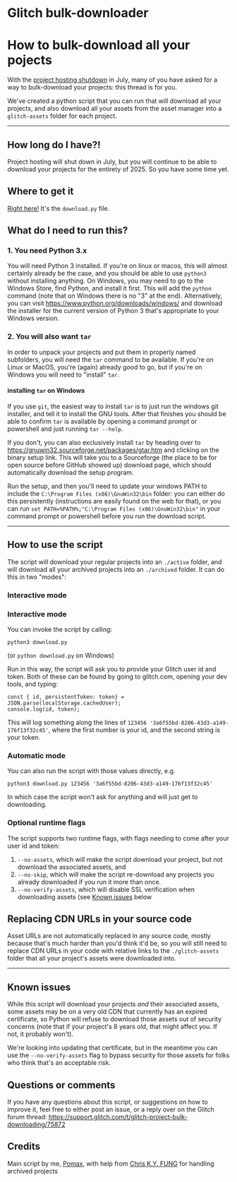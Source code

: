 # Glitch bulk-downloader

# How to bulk-download all your pojects

With the [project hosting shutdown](https://support.glitch.com/t/discussion-thread-project-hosting-ending-july-8/75660) in July, many of you have asked for a way to bulk-download your projects: this thread is for you.

We've created a python script that you can run that will download all your projects, and also download all your assets from the asset manager into a `glitch-assets` folder for each project.

---

## How long do I have?!

Project hosting will shut down in July, but you will continue to be able to download your projects for the entirety of 2025. So you have some time yet.

## Where to get it

[Right here!](https://raw.githubusercontent.com/Pomax/glitch-bulk-downloader/refs/heads/main/download.py) It's the `download.py` file.

## What do I need to run this?

### 1. You need Python 3.x

You will need Python 3 installed. If you're on linux or macos, this will almost certainly already be the case, and you should be able to use `python3` without installing anything. On Windows, you may need to go to the Windows Store, find Python, and install it first. This will add the `python` command (note that on Windows there is no "3" at the end). Alternatively, you can visit https://www.python.org/downloads/windows/ and download the installer for the current version of Python 3 that's appropriate to your Windows version.

### 2. You will also want `tar`

In order to unpack your projects and put them in properly named subfolders, you will need the `tar` command to be available. If you're on Linux or MacOS, you're (again) already good to go, but if you're on Windows you will need to "install" `tar`.

#### installing `tar` on Windows

If you use `git`, the easiest way to install `tar` is to just run the windows git installer, and tell it to install the GNU tools. After that finishes you should be able to confirm `tar` is available by opening a command prompt or powershell and just running `tar --help`.

If you don't, you can also exclusively install `tar` by heading over to https://gnuwin32.sourceforge.net/packages/gtar.htm and clicking on the binary setup link. This will take you to a Sourceforge (the place to be for open source before GitHub showed up) download page, which should automatically download the setup program.

Run the setup, and then you'll need to update your windows PATH to include the `C:\Program Files (x86)\GnuWin32\bin` folder: you can either do this persistently (instructions are easily found on the web for that), or you can run `set PATH=%PATH%;"C:\Program Files (x86)\GnuWin32\bin"` in your command prompt or powershell before you run the download script.

---

## How to use the script

The script will download your regular projects into an `./active` folder, and will download all your archived projects into an `./archived` folder. It can do this in two "modes":

### Interactive mode

### Interactive mode

You can invoke the script by calling:

```
python3 download.py
```

(or `python download.py` on Windows)

Run in this way, the script will ask you to provide your Glitch user id and token. Both of these can be found by going to glitch.com, opening your dev tools, and typing:

```
const { id, persistentToken: token} = JSON.parse(localStorage.cachedUser);
console.log(id, token);
```

This will log something along the lines of `123456 '3a6f55bd-8206-43d3-a149-176f13f32c45'`, where the first number is your id, and the second string is your token.

### Automatic mode

You can also run the script with those values directly, e.g.

```
python3 download.py 123456 '3a6f55bd-8206-43d3-a149-176f13f32c45'
```

In which case the script won't ask for anything and will just get to downloading.

### Optional runtime flags

The script supports two runtime flags, with flags needing to come after your user id and token:

1. `--no-assets`, which will make the script download your project, but not download the associated assets, and
2. `--no-skip`, which will make the script re-download any projects you already downloaded if you run it more than once.
2. `--no-verify-assets`, which will disable SSL verification when downloading assets (see [Known issues](#known-issues) below

## Replacing CDN URLs in your source code

Asset URLs are not automatically replaced in any source code, mostly because that's much harder than you'd think it'd be, so you will still need to replace CDN URLs in your code with relative links to the `./glitch-assets` folder that all your project's assets were downloaded into.

---

## Known issues

While this script will download your projects _and_ their associated assets, some assets may be on a very old CDN that currently has an expired certificate, so Python will refuse to download those assets out of security concerns (note that if your project's 8 years old, that might affect you. If not, it probably won't).

We're looking into updating that certificate, but in the meantime you can use the `--no-verify-assets` flag to bypass security for those assets for folks who think that's an acceptable risk.

## Questions or comments

If you have any questions about this script, or suggestions on how to improve it, feel free to either post an issue, or a reply over on the Glitch forum thread: https://support.glitch.com/t/glitch-project-bulk-downloading/75872

## Credits

Main script by me, [Pomax](https://pomax.github.io), with help from [Chris K.Y. FUNG](https://github.com/chriskyfung) for handling archived projects
